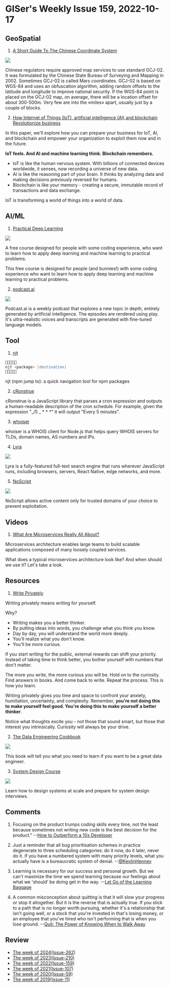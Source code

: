 # GISer's Weekly Issue 159, 2022-10-17

## GeoSpatial

1. [A Short Guide To The Chinese Coordinate System](https://abstractkitchen.com/blog/a-short-guide-to-chinese-coordinate-system/)

![](https://abstractkitchen.com/static/assets/coordinates.jpg)

Chinese regulators require approved map services to use standard GCJ-02. It was formulated by the Chinese State Bureau of Surveying and Mapping in 2002. Sometimes GCJ-02 is called Mars coordinates. GCJ-02 is based on WGS-84 and uses an obfuscation algorithm, adding random offsets to the latitude and longitude to improve national security. If the WGS-84 point is placed on the GCJ-02 map, on average, there will be a location offset for about 300-500m. Very few are into the «miles» apart, usually just by a couple of blocks.

2. [How Internet of Things (IoT), artificial intelligence (AI) and blockchain Revolutionize business](https://pupuweb.com/iot-ai-blockchain-revolutionize-business/)

In this paper, we'll explore how you can prepare your business for IoT, AI, and blockchain and empower your organization to exploit them now and in the future.

**IoT feels. And AI and machine learning think. Blockchain remembers.**

- IoT is like the human nervous system. With billions of connected devices worldwide, it senses, now recording a universe of new data.
- AI is like the reasoning part of your brain. It thinks by analyzing data and making decisions previously reversed for humans.
- Blockchain is like your memory - creating a secure, immutable record of transactions and data exchange.

IoT is transforming a world of things into a world of data.

## AI/ML

1. [Practical Deep Learning](https://course.fast.ai/)

![](https://cdn.beekka.com/blogimg/asset/202207/bg2022072201.webp)

A free course designed for people with some coding experience, who want to learn how to apply deep learning and machine learning to practical problems.

This free course is designed for people (and bunnies!) with some coding experience who want to learn how to apply deep learning and machine learning to practical problems.

2. [podcast.ai](https://podcast.ai/)

![](https://cdn.beekka.com/blogimg/asset/202210/bg2022101106.webp)

Podcast.ai is a weekly podcast that explores a new topic in depth, entirely generated by artificial intelligence. The episodes are rendered using play. It's ultra-realistic voices and transcripts are generated with fine-tuned language models.

## Tool

1. [njt](https://github.com/kachkaev/njt)

```zsh
🐸✨🐸✨🐸
njt <package> [destination]
🐸✨🐸✨🐸
```

njt (npm jump to): a quick navigation tool for npm packages

2. [cRonstrue](https://github.com/bradymholt/cronstrue)

cRonstrue is a JavaScript library that parses a cron expression and outputs a human-readable description of the cron schedule. For example, given the expression "_/5 _ \* \* \*" it will output "Every 5 minutes".

3. [whoiser](https://github.com/LayeredStudio/whoiser)

whoiser is a WHOIS client for Node.js that helps query WHOIS servers for TLDs, domain names, AS numbers and IPs.

4. [Lyra](https://lyrasearch.io/)

![](https://lyrasearch.io/images/code-example.png)

Lyra is a fully-featured full-text search engine that runs wherever JavaScript runs, including browsers, servers, React Native, edge networks, and more.

5. [NoScript](https://chrome.google.com/webstore/detail/noscript/doojmbjmlfjjnbmnoijecmcbfeoakpjm/related)

![](https://lh3.googleusercontent.com/CLbujyyxd3ucZWOHbxEBtAOUeZbJjtcpUP4cpNF8lTcB17dqQeORQKbLW8e7UQAWfLs4qA_A9SAtdAhE12QHxyv_BE0=w640-h400-e365-rj-sc0x00ffffff)

NoScript allows active content only for trusted domains of your choice to prevent exploitation.

## Videos

1. [What Are Microservices Really All About?](https://www.youtube.com/watch?v=lTAcCNbJ7KE)

Microservices architecture enables large teams to build scalable applications composed of many loosely coupled services.

What does a typical microservices architecture look like? And when should we use it? Let's take a look.

## Resources

1. [Write Privately](https://weichenliu.xyz/write-privately/)

Writing privately means writing for yourself.

Why?

- Writing makes you a better thinker.
- By putting ideas into words, you challenge what you think you know.
- Day by day, you will understand the world more deeply.
- You'll realize what you don't know.
- You'll be more curious.

If you start writing for the public, external rewards can shift your priority. Instead of taking time to think better, you bother yourself with numbers that don't matter.

The more you write, the more curious you will be. Hold on to the curiosity. Find answers in books. And come back to write. Repeat the process. This is how you learn.

Writing privately gives you time and space to confront your anxiety, humiliation, uncertainty, and complexity. Remember, **you're not doing this to make yourself feel good. You're doing this to make yourself a better thinker**.

Notice what thoughts excite you - not those that sound smart, but those that interest you intrinsically. Curiosity will always be your drive.

2. [The Data Engineering Cookbook](https://github.com/andkret/Cookbook)

![](https://img.hellogithub.com/i/nR5CIwNqVFxuykl_1664264230.png)

This book will tell you what you need to learn if you want to be a great data engineer.

3. [System Design Course](https://github.com/karanpratapsingh/system-design)

![](https://img.hellogithub.com/i/LmwlYQrD7X91vtS_1661514033.png)

Learn how to design systems at scale and prepare for system design interviews.

## Comments

1. Focusing on the product trumps coding skills every time, not the least because sometimes not writing new code is the best decision for the product."
   --[How to Outperform a 10x Developer](https://betterprogramming.pub/how-to-outperform-a-10x-developer-fa1132807934)

2. Just a reminder that all bug prioritisation schemes in practice degenerate to three scheduling categories: do it now, do it later, never do it. If you have a numbered system with many priority levels, what you actually have is a bureaucratic system of denial.
   --[@KevlinHenney](https://twitter.com/KevlinHenney/status/1573688779533066242)

3. Learning is necessary for our success and personal growth. But we can't maximize the time we spend learning because our feelings about what we 'should' be doing get in the way.
   --[Let Go of the Learning Baggage](https://fs.blog/learning-baggage/)

4. A common misconception about quitting is that it will slow your progress or stop it altogether. But it is the reverse that is actually true. If you stick to a path that is no longer worth pursuing, whether it's a relationship that isn't going well, or a stock that you're invested in that's losing money, or an employee that you've hired who isn't performing that is when you lose ground.
   --[Quit: The Power of Knowing When to Walk Away](https://fs.blog/brain-food/october-9-2022/)

## Review

- [The week of 2024(Issue-262)](../2024/issue-262.md)
- [The week of 2023(Issue-210)](../2023/issue-210.md)
- [The week of 2022(Issue-159)](../2022/issue-159.md)
- [The week of 2021(Issue-107)](../2021/issue-107.md)
- [The week of 2020(Issue-59)](../2020/issue-59.md)
- [The week of 2019(Issue-11)](../2019/issue-11.md)
